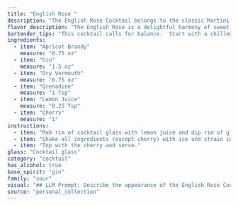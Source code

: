 ```yaml
---
title: "English Rose "
description: "The English Rose Cocktail belongs to the classic Martini family, showcasing the sophisticated balance of gin and vermouth. While its exact origin is unknown, the use of apricot brandy and grenadine suggests a late 19th or early 20th century creation, likely from a London bar, combining English spirits with continental flavors. "
flavor_description: "The English Rose is a delightful harmony of sweet and tart. The apricot brandy brings a luscious fruitiness, balanced by the crisp juniper notes of gin and dry vermouth. A whisper of grenadine adds a touch of floral sweetness, while lemon juice provides a bright acidity. The cherry garnish adds a final touch of sweetness and a delightful aroma. "
bartender_tips: "This cocktail calls for balance.  Start with a chilled glass. Use quality gin and apricot brandy. Measure carefully, ensuring the vermouth doesn't overwhelm the gin. Shake vigorously with ice to chill thoroughly. Strain into the glass, and gently float the grenadine on top for a vibrant color gradient. Garnish with a lemon twist and a cherry for a classic finish. "
ingredients:
  - item: "Apricot Brandy"
    measure: "0.75 oz"
  - item: "Gin"
    measure: "1.5 oz"
  - item: "Dry Vermouth"
    measure: "0.75 oz"
  - item: "Grenadine"
    measure: "1 Tsp"
  - item: "Lemon Juice"
    measure: "0.25 Tsp"
  - item: "Cherry"
    measure: "1"
instructions:
  - item: "Rub rim of cocktail glass with lemon juice and dip rim of glass in powdered sugar."
  - item: "Shake all ingredients (except cherry) with ice and strain into sugar-rimmed glass."
  - item: "Top with the cherry and serve."
glass: "Cocktail glass"
category: "cocktail"
has_alcohol: true
base_spirit: "gin"
family: "sour"
visual: "## LLM Prompt: Describe the appearance of the English Rose Cocktail using the following ingredients: Apricot Brandy, Gin, Dry Vermouth, Grenadine, Lemon Juice, Cherry. **Focus on:*** **Color:** What are the dominant colors of the cocktail? Is it clear, cloudy, layered, or a solid hue?* **Texture:**  Is it smooth and silky, or does it have a bubbly, frothy, or layered appearance?* **Garnish:** How does the cherry enhance the visual appeal?  Is it muddled, floating, or perched on the rim?* **Overall Impression:**  What kind of mood does the appearance of the cocktail evoke? Is it elegant, whimsical, refreshing, or sophisticated?**Example:**The English Rose Cocktail is a mesmerizing spectacle of color and texture. Its base is a shimmering pale rose hue, hinting at the delicate apricot brandy and dry vermouth. A wisp of pink grenadine gracefully floats atop, creating a subtle ombre effect. The garnish, a plump, glossy maraschino cherry, rests proudly on the rim, adding a touch of playful whimsy to the sophisticated presentation. "
source: "personal_collection"
---
```


